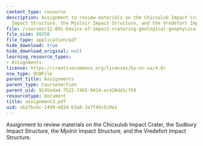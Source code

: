 ```yaml
---
content_type: resource
description: Assignment to review materials on the Chicxulub Impact Crater, the Sudbury
  Impact Structure, the Mjolnir Impact Structure, and the Vredefort Impact Structure.
file: /courses/12-091-basics-of-impact-cratering-geological-geophysical-geochemical-environmental-studies-of-some-impact-craters-of-the-earth-january-iap-2008/ab27bcbc1499e024b3a83a7f45c5c0e1_assignment3.pdf
file_size: 60258
file_type: application/pdf
hide_download: true
hide_download_original: null
learning_resource_types:
- Assignments
license: https://creativecommons.org/licenses/by-nc-sa/4.0/
ocw_type: OCWFile
parent_title: Assignments
parent_type: CourseSection
parent_uid: 9145eda4-7522-74b5-9424-ec420dd1cf50
resourcetype: Document
title: assignment3.pdf
uid: ab27bcbc-1499-e024-b3a8-3a7f45c5c0e1
---
```

Assignment to review materials on the Chicxulub Impact Crater, the Sudbury Impact Structure, the Mjolnir Impact Structure, and the Vredefort Impact Structure.